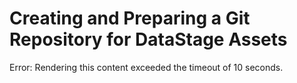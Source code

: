 # Creating and Preparing a Git Repository for DataStage Assets

Error: Rendering this content exceeded the timeout of 10 seconds.